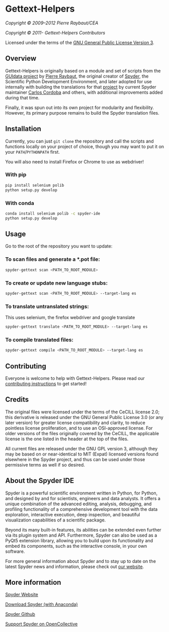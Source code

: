 # Gettext-Helpers

*Copyright © 2009–2012 Pierre Raybaut/CEA*

*Copyright © 2011- Gettext-Helpers Contributors*

Licensed under the terms of the [GNU General Public License Version 3](
https://www.gnu.org/licenses/gpl.html).


## Overview

Gettext-Helpers is originally based on a module and set of scripts from the
[GUIdata project](https://github.com/PierreRaybaut/guidata) by
[Pierre Raybaut](https://github.com/PierreRaybaut),
the original creator of [Spyder](https://www.spyder-ide.org/),
the Scientific Python Development Environment, and later adopted for use
internally with building the translations for that
[project](https://github.com/spyder-ide/spyder) by current Spyder maintainer
[Carlos Cordoba](https://github.com/ccordoba12) and others,
with additional improvements added during that time.

Finally, it was spun out into its own project for modularity and flexibility.
However, its primary purpose remains to build the Spyder translation files.


## Installation

Currently, you can just ``git clone`` the repository and call the scripts and
functions locally on your project of choice, though you may want to put it on
your ``PATH``/``PYTHONPATH`` first.

You will also need to install Firefox or Chrome to use as webdriver!

### With pip

```bash
pip install selenium polib
python setup.py develop
```

### With conda
```bash
conda install selenium polib -c spyder-ide
python setup.py develop
```


## Usage

Go to the root of the repository you want to update:

### To scan files and generate a *.pot file:

```bash
spyder-gettext scan <PATH_TO_ROOT_MODULE>
```

### To create or update new language stubs:

```bash
spyder-gettext scan <PATH_TO_ROOT_MODULE> --target-lang es
```

### To translate untranslated strings:

This uses selenium, the firefox webdriver and google translate

```bash
spyder-gettext translate <PATH_TO_ROOT_MODULE> --target-lang es
```

### To compile translated files:

```bash
spyder-gettext compile <PATH_TO_ROOT_MODULE> --target-lang es
```

## Contributing

Everyone is welcome to help with Gettext-Helpers.
Please read our
[contributing instructions](
https://github.com/spyder-ide/gettext-helpers/blob/master/CONTRIBUTING.md)
to get started!


## Credits

The original files were licensed under the terms of the CeCILL license 2.0;
this derivative is released under the GNU General Public License 3.0
(or any later version) for greater license compatibility and clarity,
to reduce pointless license proliferation, and to use an OSI-approved license.
For older versions of the files originally covered by the CeCILL,
the applicable license is the one listed in the header at the top of the files.

All current files are released under the GNU GPL version 3,
although they may be based on or near-identical to MIT (Expat) licensed
versions found elsewhere in the Spyder project, and thus can be used under
those permissive terms as well if so desired.


## About the Spyder IDE

Spyder is a powerful scientific environment written in Python, for Python,
and designed by and for scientists, engineers and data analysts. It offers a
unique combination of the advanced editing, analysis, debugging, and profiling
functionality of a comprehensive development tool with the data exploration,
interactive execution, deep inspection, and beautiful visualization
capabilities of a scientific package.

Beyond its many built-in features, its abilities can be extended even further
via its plugin system and API. Furthermore, Spyder can also be used as a PyQt5
extension library, allowing you to build upon its functionality and embed
its components, such as the interactive console, in your own software.

For more general information about Spyder and to stay up to date on the
latest Spyder news and information, please check out [our website](
https://www.spyder-ide.org/).



## More information

[Spyder Website](https://www.spyder-ide.org/)

[Download Spyder (with Anaconda)](https://www.anaconda.com/download/)

[Spyder Github](https://github.com/spyder-ide/spyder)

[Support Spyder on OpenCollective](https://opencollective.com/spyder/)
